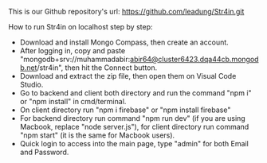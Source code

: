 This is our Github repository's url: https://github.com/leadung/Str4in.git

How to run Str4in on localhost step by step:
- Download and install Mongo Compass, then create an account. 
- After logging in, copy and paste "mongodb+srv://muhammadabir:abir64@cluster6423.dqa44cb.mongodb.net/str4in", then hit the Connect button.
- Download and extract the zip file, then open them on Visual Code Studio. 
- Go to backend and client both directory and run the command "npm i" or "npm install" in cmd/terminal.
- On client directory run "npm i firebase" or "npm install firebase"
- For backend directory run command "npm run dev" (if you are using Macbook, replace "node server.js"), for client directory run command "npm start" (it is the same for Macbook users). 
- Quick login to access into the main page, type "admin" for both Email and Password. 
